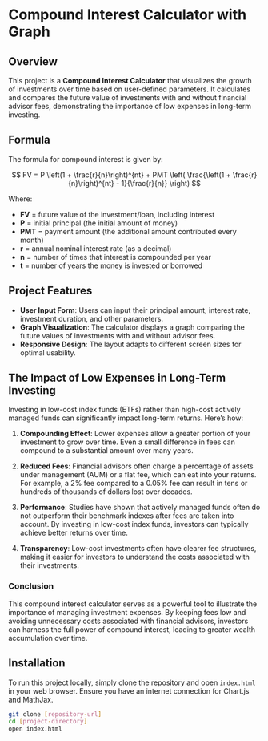 # Compound Interest Calculator with Graph

## Overview

This project is a **Compound Interest Calculator** that visualizes the growth of investments over time based on user-defined parameters. It calculates and compares the future value of investments with and without financial advisor fees, demonstrating the importance of low expenses in long-term investing.

## Formula

The formula for compound interest is given by:

$$ FV = P \left(1 + \frac{r}{n}\right)^{nt} + PMT \left( \frac{\left(1 + \frac{r}{n}\right)^{nt} - 1}{\frac{r}{n}} \right) $$

Where:

- **FV** = future value of the investment/loan, including interest
- **P** = initial principal (the initial amount of money)
- **PMT** = payment amount (the additional amount contributed every month)
- **r** = annual nominal interest rate (as a decimal)
- **n** = number of times that interest is compounded per year
- **t** = number of years the money is invested or borrowed

## Project Features

- **User Input Form**: Users can input their principal amount, interest rate, investment duration, and other parameters.
- **Graph Visualization**: The calculator displays a graph comparing the future values of investments with and without advisor fees.
- **Responsive Design**: The layout adapts to different screen sizes for optimal usability.

## The Impact of Low Expenses in Long-Term Investing

Investing in low-cost index funds (ETFs) rather than high-cost actively managed funds can significantly impact long-term returns. Here’s how:

1. **Compounding Effect**: Lower expenses allow a greater portion of your investment to grow over time. Even a small difference in fees can compound to a substantial amount over many years.
   
2. **Reduced Fees**: Financial advisors often charge a percentage of assets under management (AUM) or a flat fee, which can eat into your returns. For example, a 2% fee compared to a 0.05% fee can result in tens or hundreds of thousands of dollars lost over decades.

3. **Performance**: Studies have shown that actively managed funds often do not outperform their benchmark indexes after fees are taken into account. By investing in low-cost index funds, investors can typically achieve better returns over time.

4. **Transparency**: Low-cost investments often have clearer fee structures, making it easier for investors to understand the costs associated with their investments.

### Conclusion

This compound interest calculator serves as a powerful tool to illustrate the importance of managing investment expenses. By keeping fees low and avoiding unnecessary costs associated with financial advisors, investors can harness the full power of compound interest, leading to greater wealth accumulation over time.

## Installation

To run this project locally, simply clone the repository and open `index.html` in your web browser. Ensure you have an internet connection for Chart.js and MathJax.

```bash
git clone [repository-url]
cd [project-directory]
open index.html
